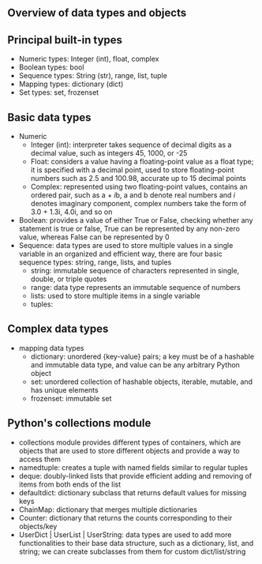 ## Overview of data types and objects

## Principal built-in types

- Numeric types: Integer (int), float, complex
- Boolean types: bool
- Sequence types: String (str), range, list, tuple
- Mapping types: dictionary (dict)
- Set types: set, frozenset

## Basic data types

- Numeric
    - Integer (int): interpreter takes sequence of decimal digits as a decimal value, such as integers 45, 1000, or -25
    - Float: considers a value having a floating-point value as a float type; it is specified with a decimal point, used
      to store floating-point numbers such as 2.5 and 100.98, accurate up to 15 decimal points
    - Complex: represented using two floating-point values, contains an ordered pair, such as a + *i*b, a and b denote
      real numbers and *i* denotes imaginary component, complex numbers take the form of 3.0 + 1.3i, 4.0i, and so on
- Boolean: provides a value of either True or False, checking whether any statement is true or false, True can be
  represented by any non-zero value, whereas False can be represented by 0
- Sequence: data types are used to store multiple values in a single variable in an organized and efficient way, there
  are four basic sequence types: string, range, lists, and tuples
    - string: immutable sequence of characters represented in single, double, or triple quotes
    - range: data type represents an immutable sequence of numbers
    - lists: used to store multiple items in a single variable
    - tuples:

## Complex data types

- mapping data types
    - dictionary: unordered {key-value} pairs; a key must be of a hashable and immutable data type, and value can be any
      arbitrary Python object
    - set: unordered collection of hashable objects, iterable, mutable, and has unique elements
    - frozenset: immutable set

## Python's collections module

- collections module provides different types of containers, which are objects that are used to store different objects
  and provide a way to access them
- namedtuple: creates a tuple with named fields similar to regular tuples
- deque: doubly-linked lists that provide efficient adding and removing of items from both ends of the list
- defaultdict: dictionary subclass that returns default values for missing keys
- ChainMap: dictionary that merges multiple dictionaries
- Counter: dictionary that returns the counts corresponding to their objects/key
- UserDict | UserList | UserString: data types are used to add more functionalities to their base data structure, such
  as a dictionary, list, and string; we can create subclasses from them for custom dict/list/string